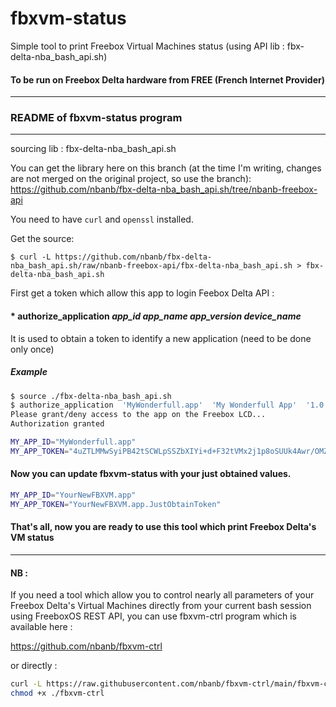 # fbxvm-status
Simple tool to print Freebox Virtual Machines status (using API lib : fbx-delta-nba_bash_api.sh)
#### To be run on Freebox Delta hardware from FREE (French Internet Provider)



--------------------------------------------------------------------------------------------------------------------
### README of fbxvm-status program
--------------------------------------------------------------------------------------------------------------------



sourcing lib : fbx-delta-nba_bash_api.sh

You can get the library here on this branch (at the time I'm writing, changes are not merged on the original project, so use the branch):
https://github.com/nbanb/fbx-delta-nba_bash_api.sh/tree/nbanb-freebox-api

You need to have `curl` and `openssl` installed.

Get the source:

    $ curl -L https://github.com/nbanb/fbx-delta-nba_bash_api.sh/raw/nbanb-freebox-api/fbx-delta-nba_bash_api.sh > fbx-delta-nba_bash_api.sh


First get a token which allow this app to login Feebox Delta API :

#### *  authorize_application *app_id* *app_name* *app_version* *device_name*
It is used to obtain a token to identify a new application (need to be done only once)
##### Example
```bash
$ source ./fbx-delta-nba_bash_api.sh
$ authorize_application  'MyWonderfull.app'  'My Wonderfull App'  '1.0.0'  'Deb 11'
Please grant/deny access to the app on the Freebox LCD...
Authorization granted

MY_APP_ID="MyWonderfull.app"
MY_APP_TOKEN="4uZTLMMwSyiPB42tSCWLpSSZbXIYi+d+F32tVMx2j1p8oSUUk4Awr/OMZne4RRlY"
```


#### Now you can update fbxvm-status with your just obtained values.
```bash
MY_APP_ID="YourNewFBXVM.app" 
MY_APP_TOKEN="YourNewFBXVM.app.JustObtainToken"
```

#### That's all, now you are ready to use this tool which print Freebox Delta's VM status

__________________________________________________________________________________________

#### NB : 

If you need a tool which allow you to control nearly all parameters of your Freebox Delta's 
Virtual Machines directly from your current bash session using FreeboxOS REST API, you can use 
fbxvm-ctrl program which is available here : 

https://github.com/nbanb/fbxvm-ctrl


or directly :

```bash
curl -L https://raw.githubusercontent.com/nbanb/fbxvm-ctrl/main/fbxvm-ctrl > ./fbxvm-ctrl
chmod +x ./fbxvm-ctrl
```






